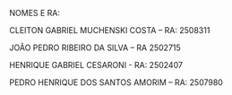 NOMES E RA:

CLEITON GABRIEL MUCHENSKI COSTA – RA: 2508311

JOÃO PEDRO RIBEIRO DA SILVA – RA 2502715

HENRIQUE GABRIEL CESARONI - RA: 2502407

PEDRO HENRIQUE DOS SANTOS AMORIM – RA: 2507980